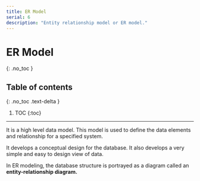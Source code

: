 ```yaml
---
title: ER Model
serial: 6
description: "Entity relationship model or ER model."
---
```


# ER Model
{: .no_toc }

## Table of contents
{: .no_toc .text-delta }

1. TOC
{:toc}

***

It is a high level data model. This model is used to define the data elements and relationship for a specified system.

It develops a conceptual design for the database. It also develops a very simple and easy to design view of data.

In ER modeling, the database structure is portrayed as a diagram called an **entity-relationship diagram.**

